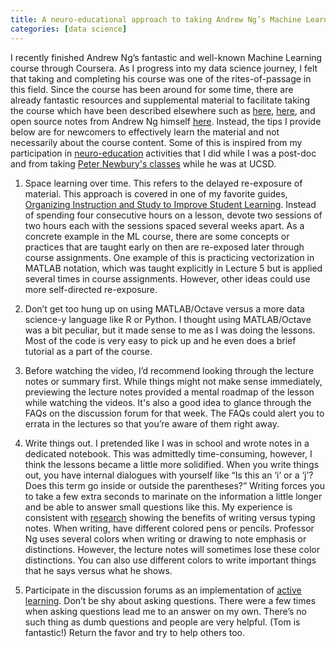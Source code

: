 ```yaml
---
title: A neuro-educational approach to taking Andrew Ng’s Machine Learning Course
categories: [data science]
---
```


I recently finished Andrew Ng’s fantastic and well-known Machine Learning course through Coursera. As I progress into my data science journey, I felt that taking and completing his course was one of the rites-of-passage in this field. Since the course has been around for some time, there are already fantastic resources and supplemental material to facilitate taking the course which have been described elsewhere such as [here](http://www.holehouse.org/mlclass/), [here](https://www.kdnuggets.com/2015/10/learning-machine-learning-quora.html), and open source notes from Andrew Ng himself [here](http://cs229.stanford.edu/notes/cs229-notes1.pdf). Instead, the tips I provide below are for newcomers to effectively learn the material and not necessarily about the course content. Some of this is inspired from my participation in [neuro-education](http://tdlc.ucsd.edu/) activities that I did while I was a post-doc and from taking [Peter Newbury's classes](http://ctl.ok.ubc.ca/author/peter-newbury/) while he was at UCSD.

1. Space learning over time. This refers to the delayed re-exposure of material. This approach is covered in one of my favorite guides, [Organizing Instruction and Study to Improve Student Learning](https://ies.ed.gov/ncee/wwc/PracticeGuide/1). Instead of spending four consecutive hours on a lesson, devote two sessions of two hours each with the sessions spaced several weeks apart. As a concrete example in the ML course, there are some concepts or practices that are taught early on then are re-exposed later through course assignments. One example of this is practicing vectorization in MATLAB notation, which was taught explicitly in Lecture 5 but is applied several times in course assignments. However, other ideas could use more self-directed re-exposure. 

2. Don’t get too hung up on using MATLAB/Octave versus a more data science-y language like R or Python. I thought using MATLAB/Octave was a bit peculiar, but it made sense to me as I was doing the lessons. Most of the code is very easy to pick up and he even does a brief tutorial as a part of the course.

3. Before watching the video, I’d recommend looking through the lecture notes or summary first. While things might not make sense immediately, previewing the lecture notes provided a mental roadmap of the lesson while watching the videos. It's also a good idea to glance through the FAQs on the discussion forum for that week. The FAQs could alert you to errata in the lectures so that you’re aware of them right away.

4. Write things out. I pretended like I was in school and wrote notes in a dedicated notebook. This was admittedly time-consuming, however, I think the lessons became a little more solidified. When you write things out, you have internal dialogues with yourself like “Is this an ‘i’ or a ‘j’? Does this term go inside or outside the parentheses?” Writing forces you to take a few extra seconds to marinate on the information a little longer and be able to answer small questions like this. My experience is consistent with [research](https://www.scientificamerican.com/article/a-learning-secret-don-t-take-notes-with-a-laptop/) showing the benefits of writing versus typing notes. When writing, have different colored pens or pencils. Professor Ng uses several colors when writing or drawing to note emphasis or distinctions. However, the lecture notes will sometimes lose these color distinctions. You can also use different colors to write important things that he says versus what he shows.

5. Participate in the discussion forums as an implementation of [active learning](https://en.wikipedia.org/wiki/Active_learning). Don’t be shy about asking questions. There were a few times when asking questions lead me to an answer on my own. There’s no such thing as dumb questions and people are very helpful. (Tom is fantastic!) Return the favor and try to help others too.

